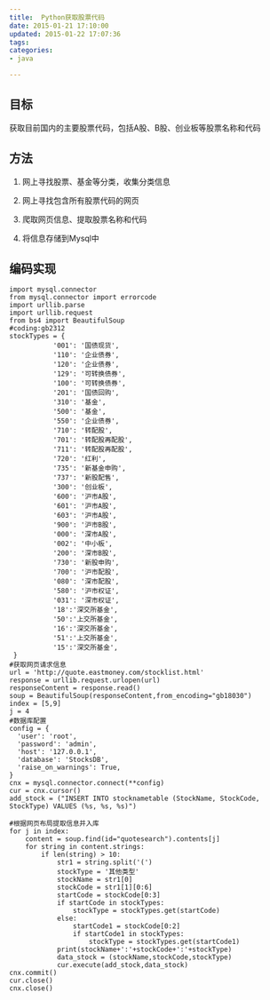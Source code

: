 ```yaml
---
title:  Python获取股票代码
date: 2015-01-21 17:10:00
updated: 2015-01-22 17:07:36
tags: 
categories: 
- java

---
```

## 目标 ##
获取目前国内的主要股票代码，包括A股、B股、创业板等股票名称和代码

## 方法 ##
1. 网上寻找股票、基金等分类，收集分类信息

2. 网上寻找包含所有股票代码的网页

3. 爬取网页信息、提取股票名称和代码

4. 将信息存储到Mysql中


<!--more-->


## 编码实现 ##

    import mysql.connector
    from mysql.connector import errorcode
    import urllib.parse
    import urllib.request
    from bs4 import BeautifulSoup
    #coding:gb2312
    stockTypes = {
               '001': '国债现货',
               '110': '企业债券',  
               '120': '企业债券',
               '129': '可转换债券',
               '100': '可转换债券',
               '201': '国债回购',
               '310': '基金',
               '500': '基金',  
               '550': '企业债券',
               '710': '转配股',
               '701': '转配股再配股',
               '711': '转配股再配股',
               '720': '红利',  
               '735': '新基金申购',  
               '737': '新股配售',
               '300': '创业板',  
               '600': '沪市A股',  
               '601': '沪市A股',
               '603': '沪市A股',
               '900': '沪市B股',
               '000': '深市A股',
               '002': '中小板',
               '200': '深市B股',
               '730': '新股申购',
               '700': '沪市配股',
               '080': '深市配股',
               '580': '沪市权证',
               '031': '深市权证',
               '18':'深交所基金',
               '50':'上交所基金',
               '16':'深交所基金',
               '51':'上交所基金',
               '15':'深交所基金',
     }
    #获取网页请求信息
    url = 'http://quote.eastmoney.com/stocklist.html'
    response = urllib.request.urlopen(url)
    responseContent = response.read()
    soup = BeautifulSoup(responseContent,from_encoding="gb18030")
    index = [5,9]
    j = 4
    #数据库配置
    config = {
      'user': 'root',
      'password': 'admin',
      'host': '127.0.0.1',
      'database': 'StocksDB',
      'raise_on_warnings': True,
    }
    cnx = mysql.connector.connect(**config)
    cur = cnx.cursor()
    add_stock = ("INSERT INTO stocknametable (StockName, StockCode, StockType) VALUES (%s, %s, %s)")
    
    #根据网页布局提取信息并入库
    for j in index:
        content = soup.find(id="quotesearch").contents[j]
        for string in content.strings:
            if len(string) > 10:
                str1 = string.split('(')
                stockType = '其他类型'
                stockName = str1[0]
                stockCode = str1[1][0:6]
                startCode = stockCode[0:3]
                if startCode in stockTypes:
                    stockType = stockTypes.get(startCode)
                else:
                    startCode1 = stockCode[0:2]
                    if startCode1 in stockTypes:
                        stockType = stockTypes.get(startCode1)
                print(stockName+':'+stockCode+':'+stockType)
                data_stock = (stockName,stockCode,stockType)
                cur.execute(add_stock,data_stock)
    cnx.commit()
    cur.close()
    cnx.close()